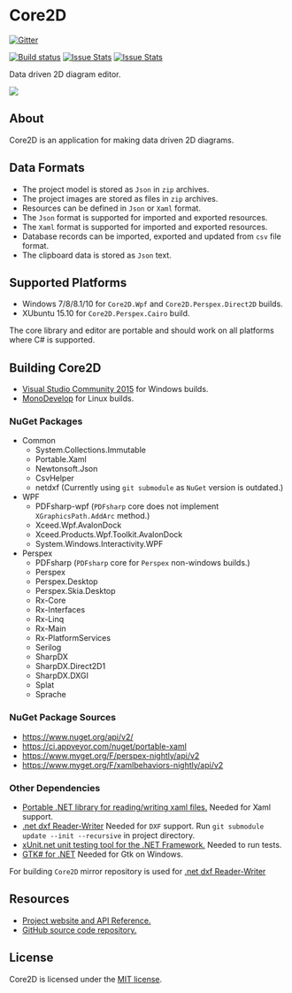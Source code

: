# Core2D

[![Gitter](https://badges.gitter.im/Join%20Chat.svg)](https://gitter.im/Core2D/Core2D?utm_source=badge&utm_medium=badge&utm_campaign=pr-badge)

[![Build status](https://ci.appveyor.com/api/projects/status/7k1e0voeit7od9bw/branch/master?svg=true)](https://ci.appveyor.com/project/wieslawsoltes/core2d/branch/master) [![Issue Stats](http://www.issuestats.com/github/Core2D/Core2D/badge/issue?style=flat)](http://www.issuestats.com/github/Core2D/Core2D) [![Issue Stats](http://www.issuestats.com/github/Core2D/Core2D/badge/pr?style=flat)](http://www.issuestats.com/github/Core2D/Core2D)

Data driven 2D diagram editor.

<a href='https://www.youtube.com/watch?v=P7G0kmX7EcU' target='_blank'>![](https://i.ytimg.com/vi/P7G0kmX7EcU/hqdefault.jpg)<a/>

## About

Core2D is an application for making data driven 2D diagrams.

## Data Formats

* The project model is stored as `Json` in `zip` archives.
* The project images are stored  as files in `zip` archives.
* Resources can be defined in `Json` or `Xaml` format.
* The `Json` format is supported for imported and exported resources. 
* The `Xaml` format is supported for imported and exported resources. 
* Database records can be imported, exported and updated from `csv` file format.
* The clipboard data is stored as `Json` text.

## Supported Platforms

* Windows 7/8/8.1/10 for `Core2D.Wpf` and `Core2D.Perspex.Direct2D` builds.
* XUbuntu 15.10 for `Core2D.Perspex.Cairo` build.

The core library and editor are portable and should work on all platforms where C# is supported.

## Building Core2D

* [Visual Studio Community 2015](https://www.visualstudio.com/en-us/products/visual-studio-community-vs.aspx) for Windows builds.
* [MonoDevelop](http://www.monodevelop.com/) for Linux builds.

### NuGet Packages

* Common
  * System.Collections.Immutable
  * Portable.Xaml
  * Newtonsoft.Json
  * CsvHelper
  * netdxf (Currently using `git submodule` as `NuGet` version is outdated.)
* WPF
  * PDFsharp-wpf (`PDFsharp` core does not implement `XGraphicsPath.AddArc` method.)
  * Xceed.Wpf.AvalonDock
  * Xceed.Products.Wpf.Toolkit.AvalonDock
  * System.Windows.Interactivity.WPF
* Perspex
  * PDFsharp (`PDFsharp` core for `Perspex` non-windows builds.)
  * Perspex
  * Perspex.Desktop
  * Perspex.Skia.Desktop
  * Rx-Core
  * Rx-Interfaces
  * Rx-Linq
  * Rx-Main
  * Rx-PlatformServices
  * Serilog
  * SharpDX
  * SharpDX.Direct2D1
  * SharpDX.DXGI
  * Splat
  * Sprache

### NuGet Package Sources

* https://www.nuget.org/api/v2/
* https://ci.appveyor.com/nuget/portable-xaml
* https://www.myget.org/F/perspex-nightly/api/v2
* https://www.myget.org/F/xamlbehaviors-nightly/api/v2

### Other Dependencies

* [Portable .NET library for reading/writing xaml files.](https://github.com/cwensley/Portable.Xaml) Needed for Xaml support.
* [.net dxf Reader-Writer](http://netdxf.codeplex.com/)  Needed for `DXF` support. Run `git submodule update --init --recursive` in project directory.
* [xUnit.net unit testing tool for the .NET Framework.](https://github.com/xunit/xunit) Needed to run tests.
* [GTK# for .NET](http://www.mono-project.com/download/#download-win) Needed for Gtk on Windows.

For building `Core2D` mirror repository is used for [.net dxf Reader-Writer](https://github.com/Core2D/netdxf)

## Resources

* [Project website and API Reference.](http://core2d.github.io/)
* [GitHub source code repository.](https://github.com/Core2D/Core2D)

## License

Core2D is licensed under the [MIT license](LICENSE.TXT).
